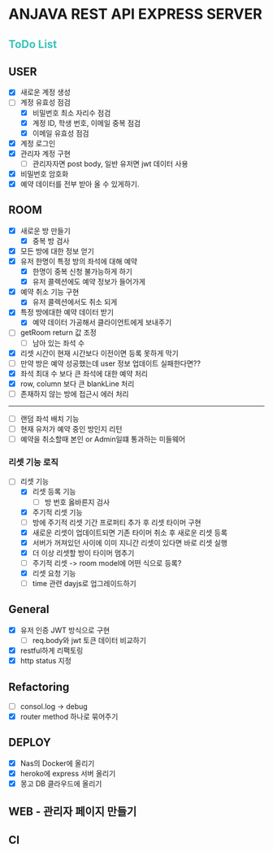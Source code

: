 # ANJAVA REST API EXPRESS SERVER

<h2 style="color:#39c5bb">ToDo List</h2>

## USER

- [x] 새로운 계정 생성
- [ ] 계정 유효성 점검
  - [x] 비밀번호 최소 자리수 점검
  - [x] 계정 ID, 학생 번호, 이메일 중복 점검
  - [x] 이메일 유효성 점검
- [x] 계정 로그인
- [x] 관리자 계정 구현
  - [ ] 관리자자면 post body, 일반 유저면 jwt 데이터 사용
- [x] 비밀번호 암호화
- [x] 예약 데이터를 전부 받아 올 수 있게하기.

## ROOM

- [x] 새로운 방 만들기
  - [x] 중복 방 검사
- [x] 모든 방에 대한 정보 얻기
- [x] 유저 한명이 특정 방의 좌석에 대해 예약
  - [x] 한명이 중복 신청 불가능하게 하기
  - [x] 유저 콜렉션에도 예약 정보가 들어가게
- [x] 예약 취소 기능 구현
  - [x] 유저 콜렉션에서도 취소 되게
- [x] 특정 방에대한 예약 데이터 받기
  - [x] 예약 데이터 가공해서 클라이언트에게 보내주기
- [ ] getRoom return 값 조정
  - [ ] 남아 있는 좌석 수
- [x] 리셋 시간이 현재 시간보다 이전이면 등록 못하게 막기
- [ ] 만약 방은 예약 성공했는데 user 정보 업데이트 실패한다면??
- [x] 좌석 최대 수 보다 큰 좌석에 대한 예약 처리
- [x] row, column 보다 큰 blankLine 처리
- [ ] 존재하지 않는 방에 접근시 에러 처리

---

- [ ] 랜덤 좌석 배치 기능
- [ ] 현재 유저가 예약 중인 방인지 리턴
- [ ] 예약을 취소할때 본인 or Admin일떄 통과하는 미들웨어

### 리셋 기능 로직

- [ ] 리셋 기능
  - [x] 리셋 등록 기능
    - [ ] 방 번호 옳바른지 검사
  - [x] 주기적 리셋 기능
  - [ ] 방에 주기적 리셋 기간 프로퍼티 추가 후 리셋 타이머 구현
  - [x] 새로운 리셋이 업데이트되면 기존 타이머 취소 후 새로운 리셋 등록
  - [x] 서버가 꺼져있던 사이에 이미 지니간 리셋이 있다면 바로 리셋 실행
  - [x] 더 이상 리셋할 방이 타이머 멈추기
  - [ ] 주기적 리셋 -> room model에 어떤 식으로 등록?
  - [x] 리셋 요청 기능
  - [ ] time 관련 dayjs로 업그레이드하기

## General

- [x] 유저 인증 JWT 방식으로 구현
  - [ ] req.body와 jwt 토큰 데이터 비교하기
- [x] restful하게 리팩토링
- [x] http status 지정

## Refactoring

- [ ] consol.log -> debug
- [x] router method 하나로 묶어주기

## DEPLOY

- [x] Nas의 Docker에 올리기
- [x] heroko에 express 서버 올리기
- [x] 몽고 DB 클라우드에 올리기

## WEB - 관리자 페이지 만들기

## CI
